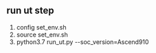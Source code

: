 ## run ut step

1. config set_env.sh
2. source set_env.sh
3. python3.7 run_ut.py --soc_version=Ascend910
